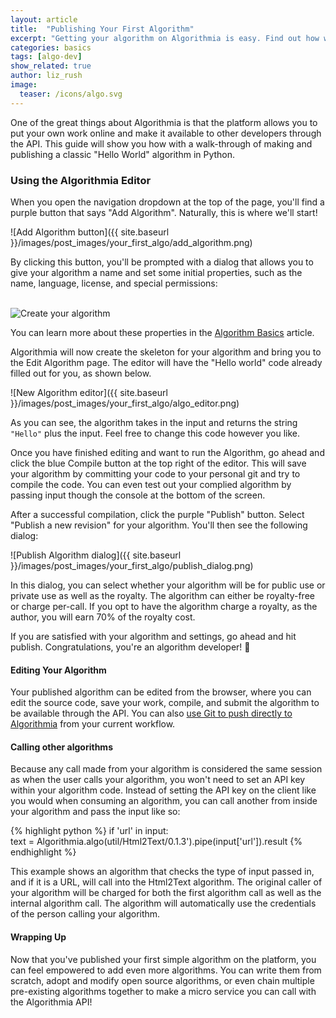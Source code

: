 ```yaml
---
layout: article
title:  "Publishing Your First Algorithm"
excerpt: "Getting your algorithm on Algorithmia is easy. Find out how with this tutorial."
categories: basics 
tags: [algo-dev]
show_related: true
author: liz_rush
image:
  teaser: /icons/algo.svg
---
```


One of the great things about Algorithmia is that the platform allows you to put your own work online and make it available to other developers through the API. This guide will show you how with a walk-through of making and publishing a classic "Hello World" algorithm in Python.

### Using the Algorithmia Editor

When you open the navigation dropdown at the top of the page, you'll find a purple button that says "Add Algorithm". Naturally, this is where we'll start! 

![Add Algorithm button]({{ site.baseurl }}/images/post_images/your_first_algo/add_algorithm.png)

By clicking this button, you'll be prompted with a dialog that allows you to give your algorithm a name and set some initial properties, such as the name, language, license, and special permissions:

<br>
<img src="{{ site.baseurl }}/images/post_images/model_hosting/create_new_alg_python3.png" alt="Create your algorithm" class="screenshot">

You can learn more about these properties in the [Algorithm Basics](http://developers.algorithmia.com/basics/algorithm_basics/) article.

Algorithmia will now create the skeleton for your algorithm and bring you to the Edit Algorithm page. The editor will have the "Hello world" code already filled out for you, as shown below.

![New Algorithm editor]({{ site.baseurl }}/images/post_images/your_first_algo/algo_editor.png)

As you can see, the algorithm takes in the input and returns the string `"Hello"` plus the input. Feel free to change this code however you like.

Once you have finished editing and want to run the Algorithm, go ahead and click the blue Compile button at the top right of the editor. This will save your algorithm by committing your code to your personal git and try to compile the code. You can even test out your complied algorithm by passing input though the console at the bottom of the screen. 

After a successful compilation, click the purple "Publish" button. Select "Publish a new revision" for your algorithm. You'll then see the following dialog:

![Publish Algorithm dialog]({{ site.baseurl }}/images/post_images/your_first_algo/publish_dialog.png)

In this dialog, you can select whether your algorithm will be for public use or private use as well as the royalty. The algorithm can either be royalty-free or charge per-call. If you opt to have the algorithm charge a royalty, as the author, you will earn 70% of the royalty cost.

If you are satisfied with your algorithm and settings, go ahead and hit publish. Congratulations, you're an algorithm developer! :tada:

#### Editing Your Algorithm

Your published algorithm can be edited from the browser, where you can edit the source code, save your work, compile, and submit the algorithm to be available through the API.
You can also <a href="/algorithm-development/git-support/">use Git to push directly to Algorithmia</a> from your current workflow.

#### Calling other algorithms

Because any call made from your algorithm is considered the same session as when the user calls your algorithm, you won't need to set an API key within your algorithm code. Instead of setting the API key on the client like you would when consuming an algorithm, you can call another from inside your algorithm and pass the input like so:

{% highlight python %}
if 'url' in input:      
  text = Algorithmia.algo(util/Html2Text/0.1.3').pipe(input['url']).result
{% endhighlight %}

This example shows an algorithm that checks the type of input passed in, and if it is a URL, will call into the Html2Text algorithm. The original caller of your algorithm will be charged for both the first algorithm call as well as the internal algorithm call. The algorithm will automatically use the credentials of the person calling your algorithm.

#### Wrapping Up

Now that you've published your first simple algorithm on the platform, you can feel empowered to add even more algorithms. You can write them from scratch, adopt and modify open source algorithms, or even chain multiple pre-existing algorithms together to make a micro service you can call with the Algorithmia API! 

